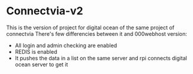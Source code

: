 # Connectvia-v2
This is the version of project for digital ocean of the same project of connectvia
There's few differencies between it and 000webhost version:
- All login and admin checking are enabled
- REDIS is enabled
- It pushes the data in a list on the same server and rpi connects digital ocean server to get it
